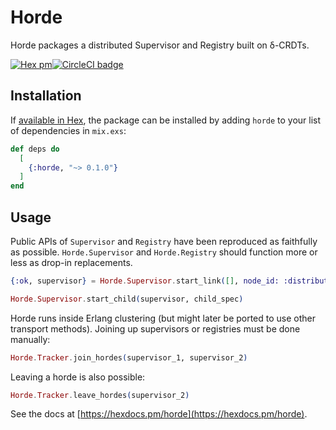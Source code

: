 # Horde

Horde packages a distributed Supervisor and Registry built on δ-CRDTs.

[![Hex pm](http://img.shields.io/hexpm/v/horde.svg?style=flat)](https://hex.pm/packages/horde)[![CircleCI badge](https://circleci.com/gh/derekkraan/horde.png?circle-token=:circle-token)](https://circleci.com/gh/derekkraan/horde)

## Installation

If [available in Hex](https://hex.pm/docs/publish), the package can be installed
by adding `horde` to your list of dependencies in `mix.exs`:

```elixir
def deps do
  [
    {:horde, "~> 0.1.0"}
  ]
end
```

## Usage

Public APIs of `Supervisor` and `Registry` have been reproduced as faithfully as possible. `Horde.Supervisor` and `Horde.Registry` should function more or less as drop-in replacements.

```elixir
{:ok, supervisor} = Horde.Supervisor.start_link([], node_id: :distributed_supervisor_1, strategy: :one_for_one)

Horde.Supervisor.start_child(supervisor, child_spec)
```

Horde runs inside Erlang clustering (but might later be ported to use other transport methods). Joining up supervisors or registries must be done manually:

```elixir
Horde.Tracker.join_hordes(supervisor_1, supervisor_2)
```

Leaving a horde is also possible:

```elixir
Horde.Tracker.leave_hordes(supervisor_2)
```

See the docs at [https://hexdocs.pm/horde](https://hexdocs.pm/horde).
